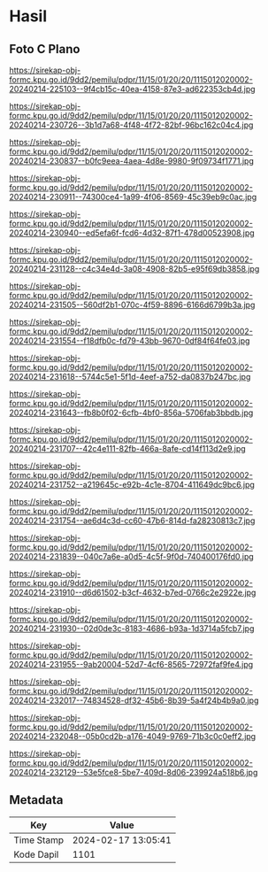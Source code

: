 # Hasil

## Foto C Plano

https://sirekap-obj-formc.kpu.go.id/9dd2/pemilu/pdpr/11/15/01/20/20/1115012020002-20240214-225103--9f4cb15c-40ea-4158-87e3-ad622353cb4d.jpg

https://sirekap-obj-formc.kpu.go.id/9dd2/pemilu/pdpr/11/15/01/20/20/1115012020002-20240214-230726--3b1d7a68-4f48-4f72-82bf-96bc162c04c4.jpg

https://sirekap-obj-formc.kpu.go.id/9dd2/pemilu/pdpr/11/15/01/20/20/1115012020002-20240214-230837--b0fc9eea-4aea-4d8e-9980-9f09734f1771.jpg

https://sirekap-obj-formc.kpu.go.id/9dd2/pemilu/pdpr/11/15/01/20/20/1115012020002-20240214-230911--74300ce4-1a99-4f06-8569-45c39eb9c0ac.jpg

https://sirekap-obj-formc.kpu.go.id/9dd2/pemilu/pdpr/11/15/01/20/20/1115012020002-20240214-230940--ed5efa6f-fcd6-4d32-87f1-478d00523908.jpg

https://sirekap-obj-formc.kpu.go.id/9dd2/pemilu/pdpr/11/15/01/20/20/1115012020002-20240214-231128--c4c34e4d-3a08-4908-82b5-e95f69db3858.jpg

https://sirekap-obj-formc.kpu.go.id/9dd2/pemilu/pdpr/11/15/01/20/20/1115012020002-20240214-231505--560df2b1-070c-4f59-8896-6166d6799b3a.jpg

https://sirekap-obj-formc.kpu.go.id/9dd2/pemilu/pdpr/11/15/01/20/20/1115012020002-20240214-231554--f18dfb0c-fd79-43bb-9670-0df84f64fe03.jpg

https://sirekap-obj-formc.kpu.go.id/9dd2/pemilu/pdpr/11/15/01/20/20/1115012020002-20240214-231618--5744c5e1-5f1d-4eef-a752-da0837b247bc.jpg

https://sirekap-obj-formc.kpu.go.id/9dd2/pemilu/pdpr/11/15/01/20/20/1115012020002-20240214-231643--fb8b0f02-6cfb-4bf0-856a-5706fab3bbdb.jpg

https://sirekap-obj-formc.kpu.go.id/9dd2/pemilu/pdpr/11/15/01/20/20/1115012020002-20240214-231707--42c4e111-82fb-466a-8afe-cd14f113d2e9.jpg

https://sirekap-obj-formc.kpu.go.id/9dd2/pemilu/pdpr/11/15/01/20/20/1115012020002-20240214-231752--a219645c-e92b-4c1e-8704-411649dc9bc6.jpg

https://sirekap-obj-formc.kpu.go.id/9dd2/pemilu/pdpr/11/15/01/20/20/1115012020002-20240214-231754--ae6d4c3d-cc60-47b6-814d-fa28230813c7.jpg

https://sirekap-obj-formc.kpu.go.id/9dd2/pemilu/pdpr/11/15/01/20/20/1115012020002-20240214-231839--040c7a6e-a0d5-4c5f-9f0d-740400176fd0.jpg

https://sirekap-obj-formc.kpu.go.id/9dd2/pemilu/pdpr/11/15/01/20/20/1115012020002-20240214-231910--d6d61502-b3cf-4632-b7ed-0766c2e2922e.jpg

https://sirekap-obj-formc.kpu.go.id/9dd2/pemilu/pdpr/11/15/01/20/20/1115012020002-20240214-231930--02d0de3c-8183-4686-b93a-1d3714a5fcb7.jpg

https://sirekap-obj-formc.kpu.go.id/9dd2/pemilu/pdpr/11/15/01/20/20/1115012020002-20240214-231955--9ab20004-52d7-4cf6-8565-72972faf9fe4.jpg

https://sirekap-obj-formc.kpu.go.id/9dd2/pemilu/pdpr/11/15/01/20/20/1115012020002-20240214-232017--74834528-df32-45b6-8b39-5a4f24b4b9a0.jpg

https://sirekap-obj-formc.kpu.go.id/9dd2/pemilu/pdpr/11/15/01/20/20/1115012020002-20240214-232048--05b0cd2b-a176-4049-9769-71b3c0c0eff2.jpg

https://sirekap-obj-formc.kpu.go.id/9dd2/pemilu/pdpr/11/15/01/20/20/1115012020002-20240214-232129--53e5fce8-5be7-409d-8d06-239924a518b6.jpg


## Metadata

| Key        | Value               |
| ---------- | ------------------- |
| Time Stamp | 2024-02-17 13:05:41 |
| Kode Dapil | 1101                |



